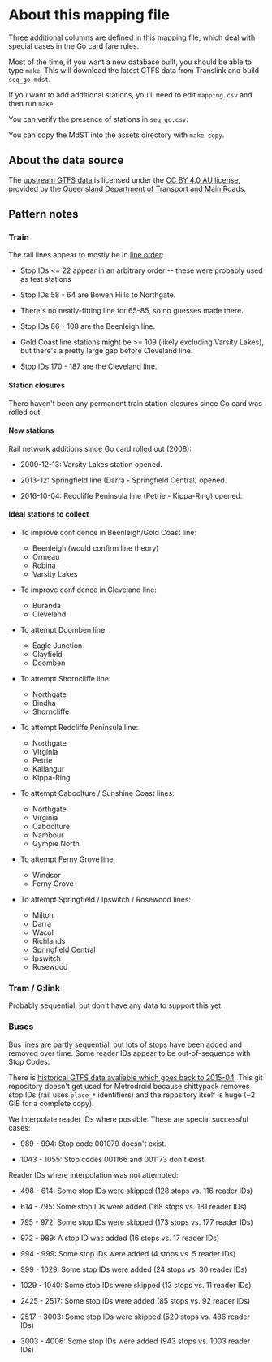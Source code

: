 # About this mapping file

Three additional columns are defined in this mapping file, which deal with
special cases in the Go card fare rules.

Most of the time, if you want a new database built, you should be able to
type `make`.  This will download the latest GTFS data from Translink and
build `seq_go.mdst`.

If you want to add additional stations, you'll need to edit `mapping.csv`
and then run `make`.

You can verify the presence of stations in `seq_go.csv`.

You can copy the MdST into the assets directory with `make copy`.

## About the data source

The [upstream GTFS data][0] is licensed under the [CC BY 4.0 AU license][1], provided by the
[Queensland Department of Transport and Main Roads][2].

## Pattern notes

### Train

The rail lines appear to mostly be in [line order][3]:

* Stop IDs <= 22 appear in an arbitrary order -- these were probably used as test stations

* Stop IDs 58 - 64 are Bowen Hills to Northgate.

* There's no neatly-fitting line for 65-85, so no guesses made there.

* Stop IDs 86 - 108 are the Beenleigh line.

* Gold Coast line stations might be >= 109 (likely excluding Varsity Lakes), but there's a pretty large gap before Cleveland line.

* Stop IDs 170 - 187 are the Cleveland line.

#### Station closures

There haven't been any permanent train station closures since Go card was rolled out.

#### New stations

Rail network additions since Go card rolled out (2008):

* 2009-12-13: Varsity Lakes station opened.

* 2013-12: Springfield line (Darra - Springfield Central) opened.

* 2016-10-04: Redcliffe Peninsula line (Petrie - Kippa-Ring) opened.

#### Ideal stations to collect

* To improve confidence in Beenleigh/Gold Coast line:

  * Beenleigh (would confirm line theory)
  * Ormeau
  * Robina
  * Varsity Lakes

* To improve confidence in Cleveland line:

  * Buranda
  * Cleveland

* To attempt Doomben line:

  * Eagle Junction
  * Clayfield
  * Doomben

* To attempt Shorncliffe line:

  * Northgate
  * Bindha
  * Shorncliffe

* To attempt Redcliffe Peninsula line:

  * Northgate
  * Virginia
  * Petrie
  * Kallangur
  * Kippa-Ring

* To attempt Caboolture / Sunshine Coast lines:

  * Northgate
  * Virginia
  * Caboolture
  * Nambour
  * Gympie North

* To attempt Ferny Grove line:

  * Windsor
  * Ferny Grove

* To attempt Springfield / Ipswitch / Rosewood lines:

  * Milton
  * Darra
  * Wacol
  * Richlands
  * Springfield Central
  * Ipswitch
  * Rosewood

### Tram / G:link

Probably sequential, but don't have any data to support this yet.

### Buses

Bus lines are partly sequential, but lots of stops have been added and removed over time. Some
reader IDs appear to be out-of-sequence with Stop Codes.

There is [historical GTFS data avaliable which goes back to 2015-04][4]. This git repository doesn't
get used for Metrodroid because shittypack removes stop IDs (rail uses `place_*` identifiers) and
the repository itself is huge (~2 GiB for a complete copy).

We interpolate reader IDs where possible. These are special successful cases:

* 989 - 994: Stop code 001079 doesn't exist.

* 1043 - 1055: Stop codes 001166 and 001173 don't exist.

Reader IDs where interpolation was not attempted:

* 498 - 614: Some stop IDs were skipped (128 stops vs. 116 reader IDs)

* 614 - 795: Some stop IDs were added (168 stops vs. 181 reader IDs)

* 795 - 972: Some stop IDs were skipped (173 stops vs. 177 reader IDs)

* 972 - 989: A stop ID was added (16 stops vs. 17 reader IDs)

* 994 - 999: Some stop IDs were added (4 stops vs. 5 reader IDs)

* 999 - 1029: Some stop IDs were added (24 stops vs. 30 reader IDs)

* 1029 - 1040: Some stop IDs were skipped (13 stops vs. 11 reader IDs)

* 2425 - 2517: Some stop IDs were added (85 stops vs. 92 reader IDs)

* 2517 - 3003: Some stop IDs were skipped (520 stops vs. 486 reader IDs)

* 3003 - 4006: Some stop IDs were added (943 stops vs. 1003 reader IDs)

[0]: https://data.qld.gov.au/dataset/general-transit-feed-specification-gtfs-seq
[1]: https://creativecommons.org/licenses/by/4.0/au/
[2]: http://www.tmr.qld.gov.au
[3]: https://translink.com.au/sites/default/files/assets/resources/plan-your-journey/maps/160104-train-network-map.pdf
[4]: https://bitbucket.org/micolous/queensland-gtfs/

